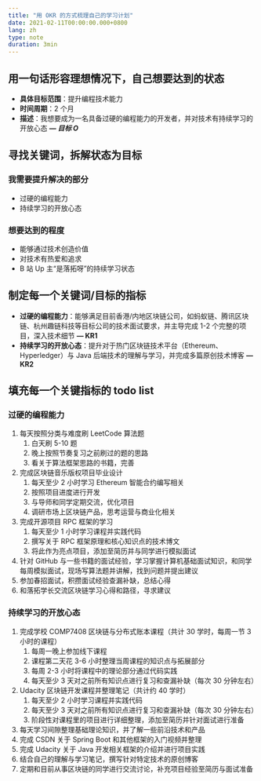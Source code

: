 ```yaml
---
title: "用 OKR 的方式梳理自己的学习计划"
date: 2021-02-11T00:00:00.000+0800
lang: zh
type: note
duration: 3min
---
```


## 用一句话形容理想情况下，自己想要达到的状态

- **具体目标范围**：提升编程技术能力
- **时间周期**：2 个月
- **描述**：我想要成为一名具备过硬的编程能力的开发者，并对技术有持续学习的开放心态 **_— 目标 O_**

## 寻找关键词，拆解状态为目标

### 我需要提升解决的部分

- 过硬的编程能力
- 持续学习的开放心态

### 想要达到的程度

- 能够通过技术创造价值
- 对技术有热爱和追求
- B 站 Up 主“是落拓呀”的持续学习状态

## 制定每一个关键词/目标的指标

- **过硬的编程能力**：能够满足目前香港/内地区块链公司，如蚂蚁链、腾讯区块链、杭州趣链科技等目标公司的技术面试要求，并主导完成 1-2 个完整的项目，深入技术细节 **— KR1**
- **持续学习的开放心态**：提升对于热门区块链技术平台（Ethereum、Hyperledger）与 Java 后端技术的理解与学习，并完成多篇原创技术博客 **— KR2**

## 填充每一个关键指标的 todo list

### 过硬的编程能力

1. 每天按照分类与难度刷 LeetCode 算法题
   1. 白天刷 5-10 题
   2. 晚上按照节奏复习之前刷过的题的思路
   3. 看关于算法框架思路的书籍，完善
2. 完成区块链音乐版权项目毕业设计
   1. 每天至少 2 小时学习 Ethereum 智能合约编写相关
   2. 按照项目进度进行开发
   3. 与导师和同学定期交流，优化项目
   4. 调研市场上区块链产品，思考运营与商业化相关
3. 完成开源项目 RPC 框架的学习
   1. 每天至少 1 小时学习课程并实践代码
   2. 撰写关于 RPC 框架原理和核心知识点的技术博文
   3. 将此作为亮点项目，添加至简历并与同学进行模拟面试
4. 针对 GitHub 与一些书籍的面试经验，学习掌握计算机基础面试知识，和同学每周模拟面试，现场写算法题并讲解，找到问题并提出建议
5. 参加春招面试，积攒面试经验查漏补缺，总结心得
6. 和落拓学长交流区块链学习心得和路径，寻求建议

### 持续学习的开放心态

1. 完成学校 COMP7408 区块链与分布式账本课程（共计 30 学时，每周一节 3 小时的课程）
   1. 每周一晚上参加线下课程
   2. 课程第二天花 3-6 小时整理当周课程的知识点与拓展部分
   3. 每周 2-3 小时将课程中的理论部分通过代码实践
   4. 每天至少 3 天对之前所有知识点进行复习和查漏补缺（每次 30 分钟左右）
2. Udacity 区块链开发课程并整理笔记（共计约 40 学时）
   1. 每天至少 2 小时学习课程并实践代码
   2. 每天至少 3 天对之前所有知识点进行复习和查漏补缺（每次 30 分钟左右）
   3. 阶段性对课程里的项目进行详细整理，添加至简历并针对面试进行准备
3. 每天学习间隙整理基础理论知识，并了解一些前沿技术和产品
4. 完成 CSDN 关于 Spring Boot 和其他框架的入门视频并整理
5. 完成 Udacity 关于 Java 开发相关框架的介绍并进行项目实践
6. 结合自己的理解与学习笔记，撰写针对特定技术的原创博客
7. 定期和目前从事区块链的同学进行交流讨论，补充项目经验至简历与面试准备

